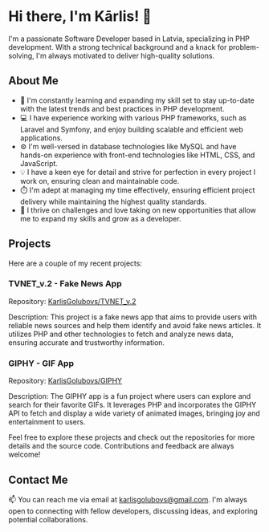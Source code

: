 # Hi there, I'm Kārlis! 👋

I'm a passionate Software Developer based in Latvia, specializing in PHP development. With a strong technical background and a knack for problem-solving, I'm always motivated to deliver high-quality solutions. 

## About Me

- 🌱 I'm constantly learning and expanding my skill set to stay up-to-date with the latest trends and best practices in PHP development.
- 💻 I have experience working with various PHP frameworks, such as Laravel and Symfony, and enjoy building scalable and efficient web applications.
- ⚙️ I'm well-versed in database technologies like MySQL and have hands-on experience with front-end technologies like HTML, CSS, and JavaScript.
- 💡 I have a keen eye for detail and strive for perfection in every project I work on, ensuring clean and maintainable code.
- ⏱️ I'm adept at managing my time effectively, ensuring efficient project delivery while maintaining the highest quality standards.
- 🚀 I thrive on challenges and love taking on new opportunities that allow me to expand my skills and grow as a developer.

## Projects

Here are a couple of my recent projects:
### TVNET_v.2 - Fake News App
Repository: [KarlisGolubovs/TVNET_v.2](https://github.com/KarlisGolubovs/TVNET_v.2)

Description: This project is a fake news app that aims to provide users with reliable news sources and help them identify and avoid fake news articles. It utilizes PHP and other technologies to fetch and analyze news data, ensuring accurate and trustworthy information.

### GIPHY - GIF App
Repository: [KarlisGolubovs/GIPHY](https://github.com/KarlisGolubovs/GIPHY)

Description: The GIPHY app is a fun project where users can explore and search for their favorite GIFs. It leverages PHP and incorporates the GIPHY API to fetch and display a wide variety of animated images, bringing joy and entertainment to users.

Feel free to explore these projects and check out the repositories for more details and the source code. Contributions and feedback are always welcome!

## Contact Me

📫 You can reach me via email at [karlisgolubovs@gmail.com](mailto:karlisgolubovs@gmail.com). I'm always open to connecting with fellow developers, discussing ideas, and exploring potential collaborations.

